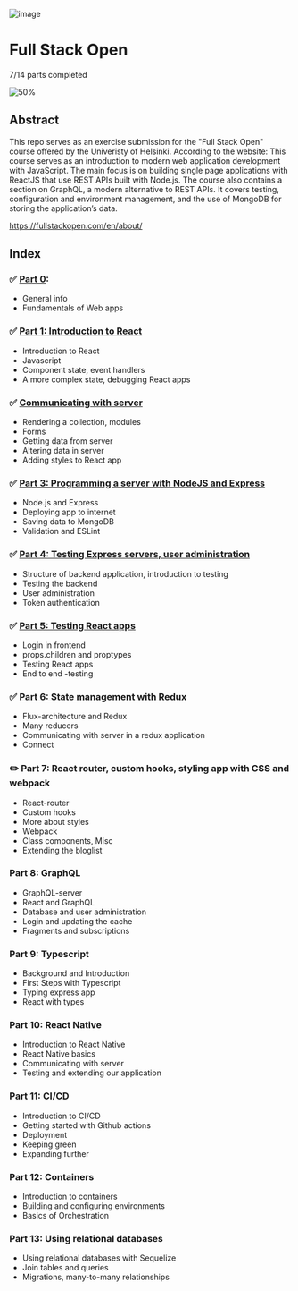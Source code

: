 ![image](https://user-images.githubusercontent.com/70455379/151462052-c18350cf-a907-403e-908a-c29e0107abc4.png)

# Full Stack Open

7/14 parts completed

![50%](https://progress-bar.dev/50/?title=progress&width=500)

## Abstract
This repo serves as an exercise submission for the "Full Stack Open" course offered by the Univeristy of Helsinki. 
According to the website:
This course serves as an introduction to modern web application development with JavaScript. The main focus is on building single page applications with ReactJS that use REST APIs built with Node.js. The course also contains a section on GraphQL, a modern alternative to REST APIs. It covers testing, configuration and environment management, and the use of MongoDB for storing the application’s data.

https://fullstackopen.com/en/about/

## Index

### :white_check_mark: [Part 0](https://github.com/jesslourenco/fullstackopen/tree/main/part0): 
  - General info
  - Fundamentals of Web apps
  
### :white_check_mark: [Part 1: Introduction to React](https://github.com/jesslourenco/fullstackopen/tree/main/part1)
  - Introduction to React
  - Javascript
  - Component state, event handlers
  - A more complex state, debugging React apps
  
### :white_check_mark: [Communicating with server](https://github.com/jesslourenco/fullstackopen/tree/main/part2)
  - Rendering a collection, modules
  - Forms
  - Getting data from server
  - Altering data in server
  - Adding styles to React app
  
### :white_check_mark: [Part 3: Programming a server with NodeJS and Express](https://github.com/jesslourenco/fullstackopen/tree/main/part3/phonebook-backend)
  - Node.js and Express
  - Deploying app to internet
  - Saving data to MongoDB
  - Validation and ESLint
  
### :white_check_mark: [Part 4: Testing Express servers, user administration](https://github.com/jesslourenco/fullstackopen/tree/main/part4/blog-list)
  - Structure of backend application, introduction to testing
  - Testing the backend
  - User administration
  - Token authentication
  
### :white_check_mark: [Part 5: Testing React apps](https://github.com/jesslourenco/fullstackopen/tree/main/part5/blog-front)
  - Login in frontend
  - props.children and proptypes
  - Testing React apps
  - End to end -testing
  
### :white_check_mark: [Part 6: State management with Redux](https://github.com/jesslourenco/fullstackopen/tree/main/part6)
  - Flux-architecture and Redux
  - Many reducers
  - Communicating with server in a redux application
  - Connect

### :pencil2: Part 7: React router, custom hooks, styling app with CSS and webpack
  - React-router
  - Custom hooks
  - More about styles
  - Webpack
  - Class components, Misc
  - Extending the bloglist

### Part 8: GraphQL
  - GraphQL-server
  - React and GraphQL
  - Database and user administration
  - Login and updating the cache
  - Fragments and subscriptions

### Part 9: Typescript
  - Background and Introduction
  - First Steps with Typescript
  - Typing express app
  - React with types

### Part 10: React Native
  - Introduction to React Native
  - React Native basics
  - Communicating with server
  - Testing and extending our application
  
### Part 11: CI/CD
  - Introduction to CI/CD
  - Getting started with Github actions
  - Deployment
  - Keeping green
  - Expanding further

### Part 12: Containers
  - Introduction to containers
  - Building and configuring environments
  - Basics of Orchestration

### Part 13: Using relational databases
  - Using relational databases with Sequelize
  - Join tables and queries
  - Migrations, many-to-many relationships


